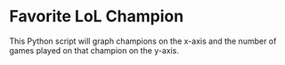 # Favorite LoL Champion
This Python script will graph champions on the x-axis and the number of games played on that champion on the y-axis.